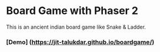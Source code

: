 # Board Game with Phaser 2
This is an ancient indian board game like Snake &amp; Ladder.
### [Demo] (https://jit-talukdar.github.io/boardgame/)
